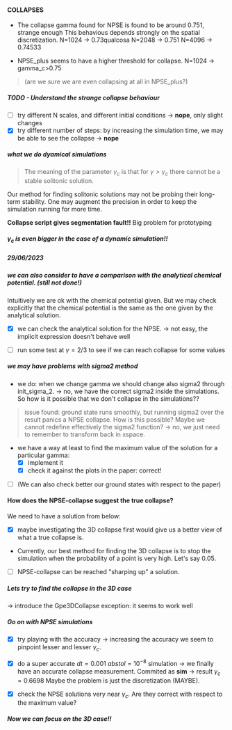 #### COLLAPSES
- The collapse gamma found for NPSE is found to be around 0.751, strange enough
This behavious depends strongly on the spatial discretization.
N=1024 -> 0.73qualcosa
N=2048 -> 0.751
N=4096 -> 0.74533

- NPSE_plus seems to have a higher threshold for collapse.
N=1024 -> gamma_c>0.75 
> (are we sure we are even collapsing at all in NPSE_plus?) 


##### TODO - Understand the strange collapse behaviour
- [ ] try different N scales, and different initial conditions -> **nope**, only slight changes
- [x] try different number of steps: by increasing the simulation time, we may be able to see the collapse -> **nope**
##### what we do dyamical simulations
> The meaning of the parameter $\gamma_c$ is that for $\gamma > \gamma_c$ there cannot be a stable solitonic solution. 

Our method for finding solitonic solutions may not be probing their long-term stability. 
One may augment the precision in order to keep the simulation running for more time.

**Collapse script gives segmentation fault!!**
Big problem for prototyping

##### $\gamma_c$ is even bigger in the case of a dynamic simulation!!


##### 29/06/2023
##### we can also consider to have a comparison with the analytical chemical potential. (still not done!)
Intuitively we are ok with the chemical potential given. But we may check explicitly that the chemical potential is the same as the one given by the analytical solution.
- [x] we can check the analytical solution for the NPSE.
-> not easy, the implicit expression doesn't behave well

- [ ] run some test at $\gamma = 2/3$ to see if we can reach collapse for some values

##### we may have problems with sigma2 method
- we do: when we change gamma we should change also sigma2 through init_sigma_2.
-> no, we have the correct sigma2 inside the simulations.
So how is it possible that we don't collapse in the simulations??

> issue found: ground state runs smoothly, but running sigma2 over the result panics a NPSE collapse. How is this possible? Maybe we cannot redefine effectively the sigma2 function? -> no, we just need to remember to transform back in xspace.

- we have a way at least to find the maximum value of the solution for a particular gamma:
    - [x] implement it
    - [x] check it against the plots in the paper: correct!
 - [ ] (We can also check better our ground states with respect to the paper)

#### How does the NPSE-collapse suggest the true collapse?
We need to have a solution from below: 
- [x] maybe investigating the 3D collapse first would give us a better view of what a true collapse is.
- Currently, our best method for finding the 3D collapse is to stop the simulation when the probability of a point is very high. Let's say $0.05$.
- [ ] NPSE-collapse can be reached "sharping up" a solution.

##### Lets try to find the collapse in the 3D case
-> introduce the Gpe3DCollapse exception: it seems to work well

##### Go on with NPSE simulations
- [x] try playing with the accuracy -> increasing the accuracy we seem to pinpoint lesser and lesser $\gamma_c$.
- [x] do a super accurate $dt=0.001$ $abstol=10^{-8}$ simulation -> we finally have an accurate collapse measurement. Commited as **sim** -> result $\gamma_c = 0.6698$
Maybe the problem is just the discretization (MAYBE).

- [x] check the NPSE solutions very near $\gamma_c$. Are they correct with respect to the maximum value?

##### Now we can focus on the 3D case!!